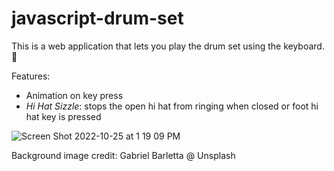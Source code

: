 # javascript-drum-set
This is a web application that lets you play the drum set using the keyboard. 🥁

Features:
- Animation on key press
- <em>Hi Hat Sizzle</em>: stops the open hi hat from ringing when closed or foot hi hat key is pressed 

![Screen Shot 2022-10-25 at 1 19 09 PM](https://user-images.githubusercontent.com/70353051/197873563-3783d195-e1c0-403c-a0c4-0c076f64d158.png)

Background image credit: Gabriel Barletta @ Unsplash
